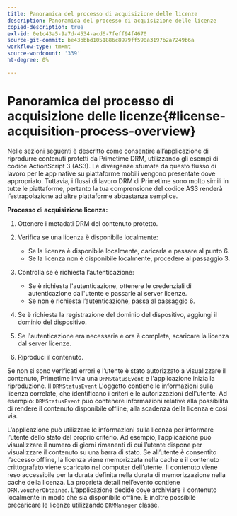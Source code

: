```yaml
---
title: Panoramica del processo di acquisizione delle licenze
description: Panoramica del processo di acquisizione delle licenze
copied-description: true
exl-id: 0e1c43a5-9a7d-4534-acd6-7feff94f4670
source-git-commit: be43bbbd1051886c8979ff590a3197b2a7249b6a
workflow-type: tm+mt
source-wordcount: '339'
ht-degree: 0%

---
```


# Panoramica del processo di acquisizione delle licenze{#license-acquisition-process-overview}

Nelle sezioni seguenti è descritto come consentire all’applicazione di riprodurre contenuti protetti da Primetime DRM, utilizzando gli esempi di codice ActionScript 3 (AS3). Le divergenze sfumate da questo flusso di lavoro per le app native su piattaforme mobili vengono presentate dove appropriato. Tuttavia, i flussi di lavoro DRM di Primetime sono molto simili in tutte le piattaforme, pertanto la tua comprensione del codice AS3 renderà l’estrapolazione ad altre piattaforme abbastanza semplice.

**Processo di acquisizione licenza:**

1. Ottenere i metadati DRM del contenuto protetto.
1. Verifica se una licenza è disponibile localmente:

   * Se la licenza è disponibile localmente, caricarla e passare al punto 6.
   * Se la licenza non è disponibile localmente, procedere al passaggio 3.

1. Controlla se è richiesta l’autenticazione:

   * Se è richiesta l&#39;autenticazione, ottenere le credenziali di autenticazione dall&#39;utente e passarle al server licenze.
   * Se non è richiesta l’autenticazione, passa al passaggio 6.

1. Se è richiesta la registrazione del dominio del dispositivo, aggiungi il dominio del dispositivo.
1. Se l&#39;autenticazione era necessaria e ora è completa, scaricare la licenza dal server licenze.
1. Riproduci il contenuto.

Se non si sono verificati errori e l’utente è stato autorizzato a visualizzare il contenuto, Primetime invia una `DRMStatusEvent` e l&#39;applicazione inizia la riproduzione. Il `DRMStatusEvent` L&#39;oggetto contiene le informazioni sulla licenza correlate, che identificano i criteri e le autorizzazioni dell&#39;utente. Ad esempio: `DRMStatusEvent` può contenere informazioni relative alla possibilità di rendere il contenuto disponibile offline, alla scadenza della licenza e così via.

L’applicazione può utilizzare le informazioni sulla licenza per informare l’utente dello stato del proprio criterio. Ad esempio, l’applicazione può visualizzare il numero di giorni rimanenti di cui l’utente dispone per visualizzare il contenuto su una barra di stato. Se all’utente è consentito l’accesso offline, la licenza viene memorizzata nella cache e il contenuto crittografato viene scaricato nel computer dell’utente. Il contenuto viene reso accessibile per la durata definita nella durata di memorizzazione nella cache della licenza. La proprietà detail nell’evento contiene `DRM.voucherObtained`. L’applicazione decide dove archiviare il contenuto localmente in modo che sia disponibile offline. È inoltre possibile precaricare le licenze utilizzando `DRMManager` classe.
